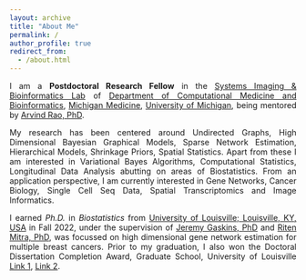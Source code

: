 ```yaml
---
layout: archive
title: "About Me"
permalink: /
author_profile: true
redirect_from: 
  - /about.html
---
```


<span style="text-align: justify"> 

I am a **Postdoctoral Research Fellow**  in the <span style ="color:blue">[Systems Imaging & Bioinformatics Lab](https://sibl.lab.medicine.umich.edu/)</span> of <span style = "color:blue">[Department of Computational Medicine and Bioinformatics](https://medicine.umich.edu/dept/computational-medicine-bioinformatics)</span>,  <span style = "color:blue">[Michigan Medicine](https://www.uofmhealth.org/)</span>, <span style = "color:blue">[University of Michigan](https://umich.edu/)</span>, being mentored by <span style ="color:blue">[Arvind Rao, PhD](https://sph.umich.edu/faculty-profiles/rao-arvind.html)</span>. 

My research has been centered around Undirected Graphs, High Dimensional Bayesian Graphical Models, Sparse Network Estimation, Hierarchical Models, Shrinkage Priors, Spatial Statistics. Apart from these I am interested in Variational Bayes Algorithms, Computational Statistics, Longitudinal Data Analysis abutting on areas of Biostatistics. From an application perspective, I am currently interested in Gene Networks, Cancer Biology, Single Cell Seq Data, Spatial Transcriptomics and Image Informatics.

I earned _Ph.D._ in _Biostatistics_ from <span style ="color:blue">[University of Louisville; Louisville, KY, USA](https://louisville.edu/)</span> in Fall 2022, under the supervision of <span style ="color:blue">[Jeremy Gaskins, PhD](https://louisville.edu/sphis/directory/jeremy-gaskins-phd)</span> and <span style ="color:blue">[Riten Mitra, PhD](https://louisville.edu/sphis/directory/riten-mitra)</span>, was focussed on high dimensional gene network estimation for multiple breast cancers. Prior to my graduation, I also won the Doctoral Dissertation Completion Award, Graduate School, University of Louisville <span style ="color:blue">[Link 1](https://louisville.edu/graduate/current-students/funding-opportunities/university-fellowships)</span>, <span style ="color:blue">[Link 2](https://louisville.edu/graduate/faculty-staff/directors-of-graduate-studies/fall-2018/DoctoralDissertationCompletion.pdf/)</span>. 
